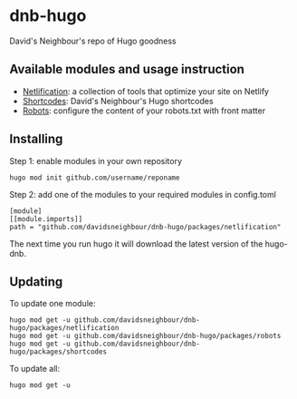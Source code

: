 # dnb-hugo

David's Neighbour's repo of Hugo goodness

## Available modules and usage instruction

- [Netlification](/davidsneighbour/dnb-hugo/tree/main/packages/netlification): a collection of tools that optimize your site on Netlify
- [Shortcodes](/davidsneighbour/dnb-hugo/tree/main/packages/shortcodes): David's Neighbour's Hugo shortcodes
- [Robots](/davidsneighbour/dnb-hugo/tree/main/packages/robots): configure the content of your robots.txt with front matter

## Installing

Step 1: enable modules in your own repository

```shell script
hugo mod init github.com/username/reponame
```

Step 2: add one of the modules to your required modules in config.toml

```
[module]
[[module.imports]]
path = "github.com/davidsneighbour/dnb-hugo/packages/netlification"
```

The next time you run hugo it will download the latest version of the hugo-dnb.

## Updating

To update one module:

```
hugo mod get -u github.com/davidsneighbour/dnb-hugo/packages/netlification
hugo mod get -u github.com/davidsneighbour/dnb-hugo/packages/robots
hugo mod get -u github.com/davidsneighbour/dnb-hugo/packages/shortcodes
```

To update all:

```
hugo mod get -u
```
